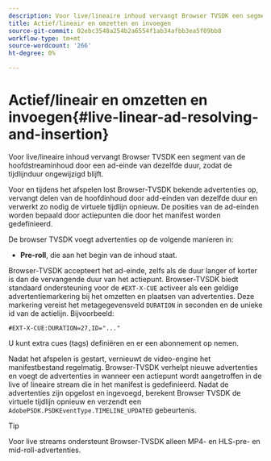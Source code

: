 ```yaml
---
description: Voor live/lineaire inhoud vervangt Browser TVSDK een segment van de hoofdstreaminhoud door een ad-einde van dezelfde duur, zodat de tijdlijnduur ongewijzigd blijft.
title: Actief/lineair en omzetten en invoegen
source-git-commit: 02ebc3548a254b2a6554f1ab34afbb3ea5f09bb8
workflow-type: tm+mt
source-wordcount: '266'
ht-degree: 0%

---
```


# Actief/lineair en omzetten en invoegen{#live-linear-ad-resolving-and-insertion}

Voor live/lineaire inhoud vervangt Browser TVSDK een segment van de hoofdstreaminhoud door een ad-einde van dezelfde duur, zodat de tijdlijnduur ongewijzigd blijft.

Voor en tijdens het afspelen lost Browser-TVSDK bekende advertenties op, vervangt delen van de hoofdinhoud door add-einden van dezelfde duur en verwerkt zo nodig de virtuele tijdlijn opnieuw. De posities van de ad-einden worden bepaald door actiepunten die door het manifest worden gedefinieerd.

De browser TVSDK voegt advertenties op de volgende manieren in:

* **Pre-roll**, die aan het begin van de inhoud staat.

Browser-TVSDK accepteert het ad-einde, zelfs als de duur langer of korter is dan de vervangende duur van het actiepunt. Browser-TVSDK biedt standaard ondersteuning voor de `#EXT-X-CUE` activeer als een geldige advertentiemarkering bij het omzetten en plaatsen van advertenties. Deze markering vereist het metagegevensveld `DURATION` in seconden en de unieke id van de actielijn. Bijvoorbeeld:

```
#EXT-X-CUE:DURATION=27,ID="..."
```

U kunt extra cues (tags) definiëren en er een abonnement op nemen.

Nadat het afspelen is gestart, vernieuwt de video-engine het manifestbestand regelmatig. Browser-TVSDK verhelpt nieuwe advertenties en voegt de advertenties in wanneer een actiepunt wordt aangetroffen in de live of lineaire stream die in het manifest is gedefinieerd. Nadat de advertenties zijn opgelost en ingevoegd, berekent Browser TVSDK de virtuele tijdlijn opnieuw en verzendt een `AdobePSDK.PSDKEventType.TIMELINE_UPDATED` gebeurtenis.

>[!TIP]
>
>Voor live streams ondersteunt Browser-TVSDK alleen MP4- en HLS-pre- en mid-roll-advertenties.
